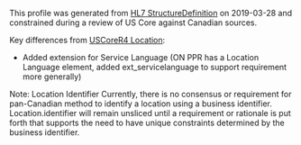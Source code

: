 <!--- Text entered into this file will appear at the top of the profiles page before the Formal Views of the profile content. -->

This profile was generated from [HL7 StructureDefinition](https://www.hl7.org/fhir/location.profile.json) on 2019-03-28 and constrained during a review of US Core against Canadian sources.

Key differences from [USCoreR4 Location](https://build.fhir.org/ig/HL7/US-Core-R4/StructureDefinition-us-core-location.html):
- Added extension for Service Language (ON PPR has a Location Language element, added ext_servicelanguage to support requirement more generally)

Note: Location Identifier 
Currently, there is no consensus or requirement for pan-Canadian method to identify a location using a business identifier. Location.identifier will remain unsliced until a requirement or rationale is put forth that supports the need to have unique constraints determined by the business identifier.
